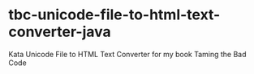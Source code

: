 tbc-unicode-file-to-html-text-converter-java
============================================

Kata Unicode File to HTML Text Converter for my book Taming the Bad Code
